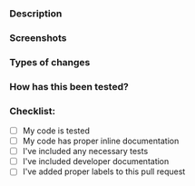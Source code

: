 ### Description
<!-- Please describe what you have changed or added -->

### Screenshots
<!-- if applicable -->

### Types of changes
<!-- What types of changes does your code introduce?  -->
<!-- Bug fix (non-breaking change which fixes an issue) -->
<!-- New feature (non-breaking change which adds functionality) -->
<!-- Breaking change -->

### How has this been tested?
<!-- Please describe in detail how you tested your changes. -->

### Checklist:
- [ ] My code is tested
- [ ] My code has proper inline documentation <!-- Guidelines: https://make.wordpress.org/core/handbook/best-practices/inline-documentation-standards/php/ -->
- [ ] I've included any necessary tests <!-- if applicable -->
- [ ] I've included developer documentation <!-- if applicable -->
- [ ] I've added proper labels to this pull request <!-- if applicable -->
